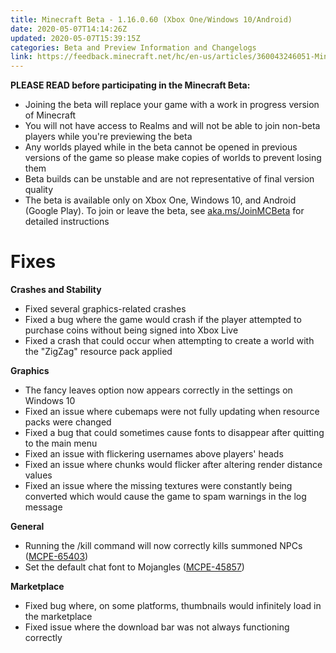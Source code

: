```yaml
---
title: Minecraft Beta - 1.16.0.60 (Xbox One/Windows 10/Android)
date: 2020-05-07T14:14:26Z
updated: 2020-05-07T15:39:15Z
categories: Beta and Preview Information and Changelogs
link: https://feedback.minecraft.net/hc/en-us/articles/360043246051-Minecraft-Beta-1-16-0-60-Xbox-One-Windows-10-Android-
---
```


**PLEASE READ before participating in the Minecraft Beta:**

- Joining the beta will replace your game with a work in progress version of Minecraft
- You will not have access to Realms and will not be able to join non-beta players while you're previewing the beta
- Any worlds played while in the beta cannot be opened in previous versions of the game so please make copies of worlds to prevent losing them
- Beta builds can be unstable and are not representative of final version quality
- The beta is available only on Xbox One, Windows 10, and Android (Google Play). To join or leave the beta, see [aka.ms/JoinMCBeta](https://aka.ms/JoinMCBeta) for detailed instructions

# Fixes

**Crashes and Stability**

- Fixed several graphics-related crashes 
- Fixed a bug where the game would crash if the player attempted to purchase coins without being signed into Xbox Live 
- Fixed a crash that could occur when attempting to create a world with the "ZigZag" resource pack applied

**Graphics**

- The fancy leaves option now appears correctly in the settings on Windows 10
- Fixed an issue where cubemaps were not fully updating when resource packs were changed 
- Fixed a bug that could sometimes cause fonts to disappear after quitting to the main menu 
- Fixed an issue with flickering usernames above players' heads 
- Fixed an issue where chunks would flicker after altering render distance values
- Fixed an issue where the missing textures were constantly being converted which would cause the game to spam warnings in the log message

**General**

- Running the /kill command will now correctly kills summoned NPCs ([MCPE-65403](https://bugs.mojang.com/browse/MCPE-65403)) 
- Set the default chat font to Mojangles ([MCPE-45857](https://bugs.mojang.com/browse/MCPE-45857))

**Marketplace**

- Fixed bug where, on some platforms, thumbnails would infinitely load in the marketplace
- Fixed issue where the download bar was not always functioning correctly
